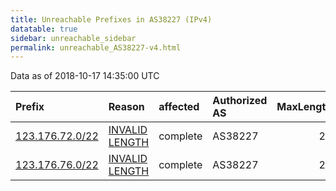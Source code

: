 ```yaml
---
title: Unreachable Prefixes in AS38227 (IPv4)
datatable: true
sidebar: unreachable_sidebar
permalink: unreachable_AS38227-v4.html
---
```


Data as of 2018-10-17 14:35:00 UTC


<div class="datatable-begin"></div>

| Prefix                                                   | Reason                                                                                                    | affected   | Authorized AS   |   MaxLength | Anchor                                       |   unreachable /24s |
|:---------------------------------------------------------|:----------------------------------------------------------------------------------------------------------|:-----------|:----------------|------------:|:---------------------------------------------|-------------------:|
| [123.176.72.0/22](https://stat.ripe.net/123.176.72.0/22) | [INVALID LENGTH](https://rpki-validator.ripe.net/announcement-preview?asn=AS38227&prefix=123.176.72.0/22) | complete   | AS38227         |          21 | [APNIC](unreachable_APNIC_RPKI_Root-v4.html) |                  4 |
| [123.176.76.0/22](https://stat.ripe.net/123.176.76.0/22) | [INVALID LENGTH](https://rpki-validator.ripe.net/announcement-preview?asn=AS38227&prefix=123.176.76.0/22) | complete   | AS38227         |          21 | [APNIC](unreachable_APNIC_RPKI_Root-v4.html) |                  4 |

<div class="datatable-end"></div>